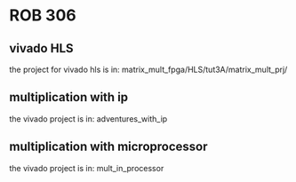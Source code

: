 # ROB 306

## vivado HLS
the project for vivado hls is in:
	matrix_mult_fpga/HLS/tut3A/matrix_mult_prj/

## multiplication with ip

the vivado project is in: adventures_with_ip

## multiplication with microprocessor 

the vivado project is in: mult_in_processor

